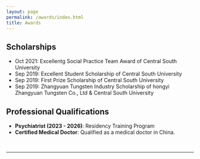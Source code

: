 ```yaml
---
layout: page
permalink: /awards/index.html
title: Awards
---
```


## Scholarships

- Oct 2021: Excellentg Social Practice Team Award of  Central South University
- Sep 2019: Excellent Student Scholarship of Central South University
- Sep 2019: First Prize Scholarship of Central South University
- Sep 2019: Zhangyuan Tungsten Industry Scholarship of hongyi Zhangyuan Tungsten Co., Ltd & Central South University

## Professional Qualifications

- **Psychiatrist (2023 - 2026)**: Residency Training Program
- **Certified Medical Doctor**: Qualified as a medical doctor in China.

<br>

---
